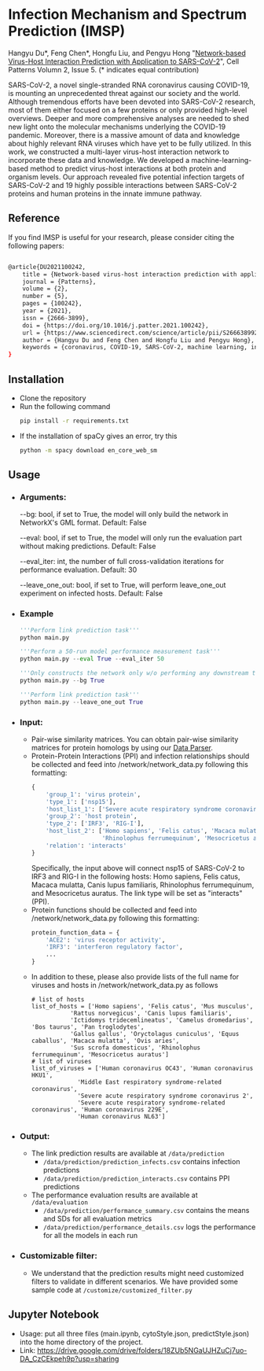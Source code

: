 # Infection Mechanism and Spectrum Prediction (IMSP)

Hangyu Du*, Feng Chen*, Hongfu Liu, and Pengyu Hong "[Network-based Virus-Host Interaction Prediction with Application to SARS-CoV-2](https://www.cell.com/patterns/fulltext/S2666-3899(21)00062-3?_returnURL=https%3A%2F%2Flinkinghub.elsevier.com%2Fretrieve%2Fpii%2FS2666389921000623%3Fshowall%3Dtrue)", Cell Patterns Volumn 2, Issue 5. (* indicates equal contribution)

SARS-CoV-2, a novel single-stranded RNA coronavirus causing COVID-19, is mounting an unprecedented threat against our society and the world. Although tremendous efforts have been devoted into SARS-CoV-2 research, most of them either focused on a few proteins or only provided high-level overviews. Deeper and more comprehensive analyses are needed to shed new light onto the molecular mechanisms underlying the COVID-19 pandemic. Moreover, there is a massive amount of data and knowledge about highly relevant RNA viruses which have yet to be fully utilized. In this work, we constructed a multi-layer virus-host interaction network to incorporate these data and knowledge. We developed a machine-learning-based method to predict virus-host interactions at both protein and organism levels. Our approach revealed five potential infection targets of SARS-CoV-2 and 19 highly possible interactions between SARS-CoV-2 proteins and human proteins in the innate immune pathway.


## Reference
If you find IMSP is useful for your research, please consider citing the following papers:

```bash

@article{DU2021100242,
    title = {Network-based virus-host interaction prediction with application to SARS-CoV-2},
    journal = {Patterns},
    volume = {2},
    number = {5},
    pages = {100242},
    year = {2021},
    issn = {2666-3899},
    doi = {https://doi.org/10.1016/j.patter.2021.100242},
    url = {https://www.sciencedirect.com/science/article/pii/S2666389921000623},
    author = {Hangyu Du and Feng Chen and Hongfu Liu and Pengyu Hong},
    keywords = {coronavirus, COVID-19, SARS-CoV-2, machine learning, interaction prediction, protein-protein interaction, virus-host interaction network},
}
```

## Installation

- Clone the repository
- Run the following command
    ```bash
    pip install -r requirements.txt
    ```
- If the installation of spaCy gives an error, try this
    ```bash
    python -m spacy download en_core_web_sm
    ```
## Usage
- ### Arguments:
  --bg: bool, if set to True, the model will only build the network in NetworkX's GML format. Default: False

  --eval: bool, if set to True, the model will only run the evaluation part without making predictions. Default:
  False

  --eval_iter: int, the number of full cross-validation iterations for performance evaluation. Default: 30

  --leave_one_out: bool, if set to True, will perform leave_one_out experiment on infected hosts. Default: False

- ### Example
     ```python
    '''Perform link prediction task'''
    python main.py
    ```

     ```python
    '''Perform a 50-run model performance measurement task'''
    python main.py --eval True --eval_iter 50
    ```

    ```python
    '''Only constructs the network only w/o performing any downstream tasks, i.e. link prediction/performance measurement'''
    python main.py --bg True
    ```
  
     ```python
    '''Perform link prediction task'''
    python main.py --leave_one_out True
    ```

- ### Input:
    - Pair-wise similarity matrices. You can obtain pair-wise similarity matrices for protein homologs by using
      our [Data Parser](https://github.com/hangyu98/IMSP-Parser).
    - Protein-Protein Interactions (PPI) and infection relationships should be collected and feed into
      /network/network_data.py following this formatting:
      ```python
      {
          'group_1': 'virus protein',
          'type_1': ['nsp15'],
          'host_list_1': ['Severe acute respiratory syndrome coronavirus 2'],
          'group_2': 'host protein',
          'type_2': ['IRF3', 'RIG-I'],
          'host_list_2': ['Homo sapiens', 'Felis catus', 'Macaca mulatta', 'Canis lupus familiaris',
                          'Rhinolophus ferrumequinum', 'Mesocricetus auratus'],
          'relation': 'interacts'
      }
      ```
      Specifically, the input above will connect nsp15 of SARS-CoV-2 to IRF3 and RIG-I in the following hosts: Homo
      sapiens, Felis catus, Macaca mulatta, Canis lupus familiaris, Rhinolophus ferrumequinum, and Mesocricetus auratus.
      The link type will be set as "interacts" (PPI).
    - Protein functions should be collected and feed into /network/network_data.py following this formatting:
      ```python
      protein_function_data = {
          'ACE2': 'virus receptor activity',
          'IRF3': 'interferon regulatory factor',
          ...
      }
      ```
    - In addition to these, please also provide lists of the full name for viruses and hosts in /network/network_data.py as follows 
      ```      
      # list of hosts
      list_of_hosts = ['Homo sapiens', 'Felis catus', 'Mus musculus',
                 'Rattus norvegicus', 'Canis lupus familiaris',
                 'Ictidomys tridecemlineatus', 'Camelus dromedarius', 'Bos taurus', 'Pan troglodytes',
                 'Gallus gallus', 'Oryctolagus cuniculus', 'Equus caballus', 'Macaca mulatta', 'Ovis aries',
                 'Sus scrofa domesticus', 'Rhinolophus ferrumequinum', 'Mesocricetus auratus']
      # list of viruses
      list_of_viruses = ['Human coronavirus OC43', 'Human coronavirus HKU1',
                   'Middle East respiratory syndrome-related coronavirus',
                   'Severe acute respiratory syndrome coronavirus 2',
                   'Severe acute respiratory syndrome-related coronavirus', 'Human coronavirus 229E',
                   'Human coronavirus NL63']
      ```
- ### Output:
    - The link prediction results are available at ```/data/prediction```
        - ```/data/prediction/prediction_infects.csv``` contains infection predictions
        - ```/data/prediction/prediction_interacts.csv``` contains PPI predictions
    - The performance evaluation results are available at ```/data/evaluation```
        - ```/data/prediction/performance_summary.csv``` contains the means and SDs for all evaluation metrics
        - ```/data/prediction/performance_details.csv``` logs the performance for all the models in each run

- ### Customizable filter:
    - We understand that the prediction results might need customized filters to validate in different scenarios. We
      have provided some sample code at ```/customize/customized_filter.py```

## Jupyter Notebook
- Usage: put all three files (main.ipynb, cytoStyle.json, predictStyle.json) into the home directory of the project. 
- Link: https://drive.google.com/drive/folders/18ZUb5NGaUJHZuCj7uo-DA_CzCEkpeh9p?usp=sharing
